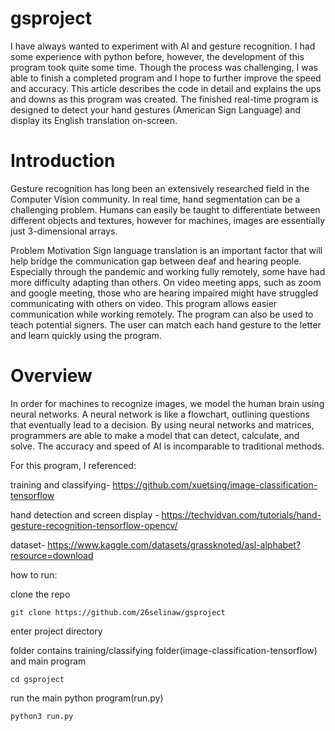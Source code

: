 # gsproject

I have always wanted to experiment with AI and gesture recognition. I had some experience with python before, however, the development of this program took quite some time. Though the process was challenging, I was able to finish a completed program and I hope to further improve the speed and accuracy. This article describes the code in detail and explains the ups and downs as this program was created. The finished real-time program is designed to detect your hand gestures (American Sign Language) and display its English translation on-screen.

# Introduction
Gesture recognition has long been an extensively researched field in the Computer Vision community. In real time, hand segmentation can be a challenging problem. Humans can easily be taught to differentiate between different objects and textures, however for machines, images are essentially just 3-dimensional arrays.

Problem Motivation
Sign language translation is an important factor that will help bridge the communication gap between deaf and hearing people. Especially through the pandemic and working fully remotely, some have had more difficulty adapting than others. On video meeting apps, such as zoom and google meeting, those who are hearing impaired might have struggled communicating with others on video. This program allows easier communication while working remotely. The program can also be used to teach potential signers. The user can match each hand gesture to the letter and learn quickly using the program. 

# Overview
In order for machines to recognize images, we model the human brain using neural networks. A neural network is like a flowchart, outlining questions that eventually lead to a decision. By using neural networks and matrices, programmers are able to make a model that can detect, calculate, and solve. The accuracy and speed of AI is incomparable to traditional methods.

For this program, I referenced:

training and classifying- https://github.com/xuetsing/image-classification-tensorflow

hand detection and screen display - https://techvidvan.com/tutorials/hand-gesture-recognition-tensorflow-opencv/

dataset- https://www.kaggle.com/datasets/grassknoted/asl-alphabet?resource=download

how to run:

clone the repo
```shell
git clone https://github.com/26selinaw/gsproject
```

enter project directory

folder contains training/classifying folder(image-classification-tensorflow) and main program
```shell
cd gsproject
```

run the main python program(run.py)
```shell
python3 run.py
```

